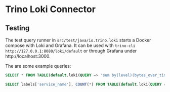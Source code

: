 # Trino Loki Connector

## Testing

The test query runner in `src/test/java/io.trino.loki` starts a Docker compose with Loki and Grafana. It can be used with `trino-cli  http://127.0.0.1:8080/loki/default` or through
Grafana under http://localhost:3000.

The are some example queries:

```sql
SELECT * FROM TABLE(default.loki(QUERY => 'sum by(level)(bytes_over_time({source="stdout"} | logfmt [5m]))'));
```

```sql
SELECT labels['service_name'], COUNT(*) FROM TABLE(default.loki(QUERY => '{source="stdout"}')) group by labels['service_name'];
```
